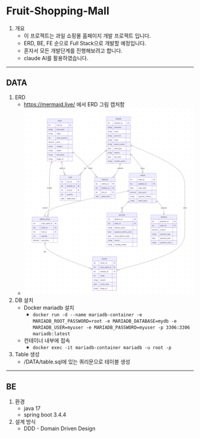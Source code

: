 # Fruit-Shopping-Mall

1. 개요
    - 이 프로젝트는 과일 쇼핑몰 홈페이지 개발 프로젝트 입니다.
    - ERD, BE, FE 순으로 Full Stack으로 개발할 예정입니다.
    - 혼자서 모든 개발단계를 진행해보려고 합니다.
    - claude AI를 활용하였습니다.
---
## DATA

1. ERD
    - https://mermaid.live/ 에서 ERD 그림 캡처함
    - ![Alt text](/DATA/ERD.png)
2. DB 설치
    - Docker mariadb 설치
        - ```docker run -d --name mariadb-container -e MARIADB_ROOT_PASSWORD=root -e MARIADB_DATABASE=mydb -e MARIADB_USER=myuser -e MARIADB_PASSWORD=myuser -p 3306:3306  mariadb:latest```
    - 컨테이너 내부에 접속
        - ```docker exec -it mariadb-container mariadb -u root -p```
3. Table 생성
    - /DATA/table.sql에 있는 쿼리문으로 테이블 생성
---
## BE

1. 환경
    - java 17
    - spring boot 3.4.4
2. 설계 방식
    - DDD - Domain Driven Design